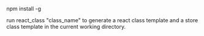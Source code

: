 npm install -g

run react_class "class_name" to generate a react class template and a store class template in the current working directory.
